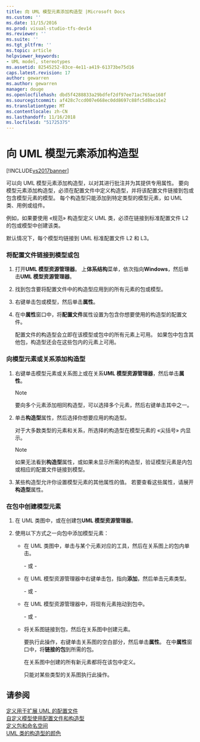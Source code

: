 ```yaml
---
title: 向 UML 模型元素添加构造型 |Microsoft Docs
ms.custom: ''
ms.date: 11/15/2016
ms.prod: visual-studio-tfs-dev14
ms.reviewer: ''
ms.suite: ''
ms.tgt_pltfrm: ''
ms.topic: article
helpviewer_keywords:
- UML model, stereotypes
ms.assetid: 82545252-83ce-4e11-a419-61373be75d16
caps.latest.revision: 17
author: gewarren
ms.author: gewarren
manager: douge
ms.openlocfilehash: dbd5f4288833a29bdfef2df97ee71ac765ae168f
ms.sourcegitcommit: af428c7ccd007e668ec0dd8697c88fc5d8bca1e2
ms.translationtype: MT
ms.contentlocale: zh-CN
ms.lasthandoff: 11/16/2018
ms.locfileid: "51725375"
---
```

# <a name="add-stereotypes-to-uml-model-elements"></a>向 UML 模型元素添加构造型
[!INCLUDE[vs2017banner](../includes/vs2017banner.md)]

可以向 UML 模型元素添加构造型，以对其进行批注并为其提供专用属性。 要向模型元素添加构造型，必须在配置文件中定义构造型，并将该配置文件链接到包或包含模型元素的模型。 每个构造型只能添加到特定类型的模型元素，如 UML 类、用例或组件。  
  
 例如，如果要使用 «规范» 构造型定义 UML 类，必须在链接到标准配置文件 L2 的包或模型中创建该类。  
  
 默认情况下，每个模型均链接到 UML 标准配置文件 L2 和 L3。  
  
### <a name="to-link-a-profile-to-a-model-or-a-package"></a>将配置文件链接到模型或包  
  
1.  打开**UML 模型资源管理器**。 上**体系结构**菜单，依次指向**Windows**，然后单击**UML 模型资源管理器**。  
  
2.  找到包含要将配置文件中的构造型应用到的所有元素的包或模型。  
  
3.  右键单击包或模型，然后单击**属性**。  
  
4.  在中**属性**窗口中，将**配置文件**属性设置为包含你想要使用的构造型的配置文件。  
  
     配置文件的构造型会立即在该模型或包中的所有元素上可用。 如果包中包含其他包，构造型还会在这些包内的元素上可用。  
  
### <a name="to-add-stereotypes-to-model-elements-or-relationships"></a>向模型元素或关系添加构造型  
  
1.  右键单击模型元素或关系图上或在关系**UML 模型资源管理器**，然后单击**属性**。  
  
    > [!NOTE]
    >  要向多个元素添加相同构造型，可以选择多个元素，然后右键单击其中之一。  
  
2.  单击**构造型**属性，然后选择你想要应用的构造型。  
  
     对于大多数类型的元素和关系，所选择的构造型在模型元素的 «尖括号» 内显示。  
  
    > [!NOTE]
    >  如果无法看到**构造型**属性，或如果未显示所需的构造型，验证模型元素是内包或相应的配置文件链接到模型。  
  
3.  某些构造型允许你设置模型元素的其他属性的值。 若要查看这些属性，请展开**构造型**属性。  
  
### <a name="to-create-model-elements-within-a-package"></a>在包中创建模型元素  
  
1.  在 UML 类图中，或在创建包**UML 模型资源管理器**。  
  
2.  使用以下方式之一向包中添加模型元素：  
  
    -   在 UML 类图中，单击与某个元素对应的工具，然后在关系图上的包内单击。  
  
         \- 或 -  
  
    -   在 UML 模型资源管理器中右键单击包，指向**添加**，然后单击元素类型。  
  
         \- 或 -  
  
    -   在 UML 模型资源管理器中，将现有元素拖动到包中。  
  
         \- 或 -  
  
    -   将关系图链接到包，然后在关系图中创建元素。  
  
         要执行此操作，右键单击关系图的空白部分，然后单击**属性**。 在中**属性**窗口中，将**链接的包**到所需的包。  
  
         在关系图中创建的所有新元素都将在该包中定义。  
  
         只能对某些类型的关系图执行此操作。  
  
## <a name="see-also"></a>请参阅  
 [定义用于扩展 UML 的配置文件](../modeling/define-a-profile-to-extend-uml.md)   
 [自定义模型使用配置文件和构造型](../modeling/customize-your-model-with-profiles-and-stereotypes.md)   
 [定义包和命名空间](../modeling/define-packages-and-namespaces.md)   
 [UML 类的构造型的颜色](http://code.msdn.microsoft.com/UML-Color-Classes-by-07de2b70)



